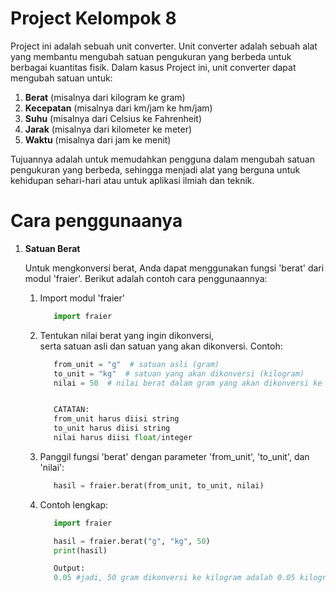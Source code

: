 # Project Kelompok 8

   Project ini adalah sebuah unit converter.
   Unit converter adalah sebuah alat yang membantu mengubah satuan pengukuran yang berbeda untuk berbagai kuantitas fisik. Dalam kasus Project ini, unit converter dapat mengubah satuan untuk:

   1. **Berat** (misalnya dari kilogram ke gram)
   2. **Kecepatan** (misalnya dari km/jam ke hm/jam)
   3. **Suhu** (misalnya dari Celsius ke Fahrenheit)
   4. **Jarak** (misalnya dari kilometer ke meter)
   5. **Waktu** (misalnya dari jam ke menit)

   Tujuannya adalah untuk memudahkan pengguna dalam mengubah satuan pengukuran yang berbeda, sehingga menjadi alat yang berguna untuk kehidupan sehari-hari atau untuk aplikasi ilmiah dan teknik.

# Cara penggunaanya

   1. **Satuan Berat**
   
       Untuk mengkonversi berat, Anda dapat menggunakan fungsi 'berat' dari modul 'fraier'.
       Berikut adalah contoh cara penggunaannya:
       1. Import modul 'fraier'

          ```python
             import fraier
          ```
          
       2. Tentukan nilai berat yang ingin dikonversi,    
          serta satuan asli dan satuan yang akan dikonversi.
          Contoh:

          ```python
             from_unit = "g"  # satuan asli (gram)
             to_unit = "kg"  # satuan yang akan dikonversi (kilogram)
             nilai = 50  # nilai berat dalam gram yang akan dikonversi ke kilogram


             CATATAN:
             from_unit harus diisi string
             to_unit harus diisi string
             nilai harus diisi float/integer
          ```
          
       4. Panggil fungsi 'berat' dengan parameter 'from_unit', 'to_unit', dan 'nilai':

          ```python
             hasil = fraier.berat(from_unit, to_unit, nilai)
          ```
          
       5. Contoh lengkap:

          ```python
             import fraier

             hasil = fraier.berat("g", "kg", 50)
             print(hasil)

             Output:
             0.05 #jadi, 50 gram dikonversi ke kilogram adalah 0.05 kilogram
          ```


